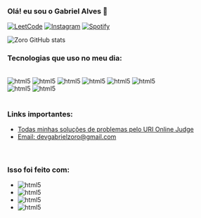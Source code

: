 ### Olá! eu sou o Gabriel Alves 🖖

[![LeetCode](https://img.shields.io/badge/-LeetCode-FFA116?style=for-the-badge&logo=LeetCode&logoColor=black)](https://leetcode.com/GabrielZoro/)
[![Instagram](https://img.shields.io/badge/Instagram-E4405F?style=for-the-badge&logo=instagram&logoColor=white)](https://www.instagram.com/gabrieoaalvess)
[![Spotify](https://img.shields.io/badge/Spotify-1ED760?&style=for-the-badge&logo=spotify&logoColor=white
)](https://open.spotify.com/user/gozadorbam8000?si=7db097e6de904e9c)

![Zoro GitHub stats](https://github-readme-stats.vercel.app/api?username=1of1-zoro&show_icons=true&theme=merko)

### Tecnologias que uso no meu dia:

<div style = "display: inline_block"><br/>
    <img aline = "center" alt = "html5" src = "https://img.shields.io/badge/HTML5-E34F26?style=for-the-badge&logo=html5&logoColor=white"/>
    <img aline = "center" alt = "html5" src = "https://img.shields.io/badge/CSS3-1572B6?style=for-the-badge&logo=css3&logoColor=white"/>
    <img aline = "center" alt = "html5" src = "https://img.shields.io/badge/JavaScript-F7DF1E?style=for-the-badge&logo=JavaScript&logoColor=white"/>
    <img aline = "center" alt = "html5" src = "https://img.shields.io/badge/TypeScript-007ACC?style=for-the-badge&logo=typescript&logoColor=white"/>
    <img aline = "center" alt = "html5" src = "https://img.shields.io/badge/Python-14354C?style=for-the-badge&logo=python&logoColor=white"/>
    <img aline = "center" alt = "html5" src = "https://img.shields.io/badge/C%23-239120?style=for-the-badge&logo=c-sharp&logoColor=white"/><br/>
    <img aline = "center" alt = "html5" src = "https://img.shields.io/badge/Visual_Studio-5C2D91?style=for-the-badge&logo=visual%20studio&logoColor=white"/>
    <img aline = "center" alt = "html5" src = "https://img.shields.io/badge/Visual_Studio_Code-0078D4?style=for-the-badge&logo=visual%20studio%20code&logoColor=white"/>
</div><br/>

### Links importantes:
- [Todas minhas soluções de problemas pelo URI Online Judge](https://www.beecrowd.com.br/judge/pt/profile/706303)<br/>
- [Email: devgabrielzoro@gmail.com]()<br/><br/><br/>

### Isso foi feito com:
- <img aline = "center" alt = "html5" src = "https://img.shields.io/badge/Visual_Studio_Code-0078D4?style=for-the-badge&logo=visual%20studio%20code&logoColor=white"/>
- <img aline = "center" alt = "html5" src = "https://img.shields.io/badge/HTML5-E34F26?style=for-the-badge&logo=html5&logoColor=white"/>
- <img aline = "center" alt = "html5" src = "https://img.shields.io/badge/Markdown-000000?style=for-the-badge&logo=markdown&logoColor=white"/>
- <img aline = "center" alt = "html5" src = "https://img.shields.io/badge/JavaScript-F7DF1E?style=for-the-badge&logo=JavaScript&logoColor=white"/>
